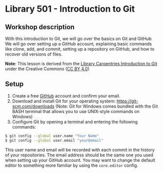 # Library 501 - Introduction to Git

## Workshop description
With this introduction to Git, we will go over the basics on Git and GitHub.  We will go over setting up a GitHub account, explaining basic commands like clone, add, and commit, setting up a repository on GitHub, and how to recover old versions of files.

**Note**: This lesson is derived from the [Library Carpentries Introduction to Git](https://librarycarpentry.org/lc-git/) under the Creative Commons ([CC BY 4.0](https://creativecommons.org/licenses/by/4.0/))

## Setup
1. Create a free [GitHub](https://github.com/join) account and confirm your email.
2. Download and install Git for your operating system: https://git-scm.com/downloads (Note: Git for Windows comes bundled with the Git BASH terminal that allows you to use UNIX-style commands on Windows)
3. Configure Git by opening a terminal and entering the following commands:
```bash
$ git config --global user.name "Your Name"
$ git config --global user.email "your@email"
```
This user name and email will be recorded with each commit in the history of your repositories. The email address should be the same one you used when setting up your GitHub account.
You may want to change the default editor to something more familiar by using the `core.editor` config.


